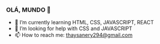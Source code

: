 ### OLÁ, MUNDO 👋


- 🌱 I’m currently learning HTML, CSS, JAVASCRIPT, REACT
- 🤔 I’m looking for help with CSS and JAVASCRIPT
- 📫 How to reach me: thaysanery294@gmail.com 


